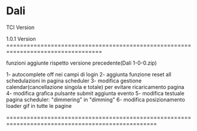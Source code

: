 # Dali
TCI Version

1.0.1 Version ==================================================================================

funzioni aggiunte rispetto versione precedente(Dali 1-0-0.zip)

1- autocomplete off nei campi di login
2- aggiunta funzione reset all schedulazioni in pagina scheduler
3- modifica gestione calendar(cancellazione singola e totale) per evitare ricaricamento pagina  
4- modifica grafica pulsante submit aggiunta evento
5- modifica testuale pagina scheduler:  "dimmering" in "dimming"
6- modifica posizionamento loader gif in tutte le pagine

==================================================================================================

